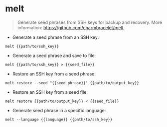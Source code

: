 # melt

> Generate seed phrases from SSH keys for backup and recovery.
> More information: <https://github.com/charmbracelet/melt>.

- Generate a seed phrase from an SSH key:

`melt {{path/to/ssh_key}}`

- Generate a seed phrase and save to file:

`melt {{path/to/ssh_key}} > {{seed_file}}`

- Restore an SSH key from a seed phrase:

`melt restore --seed "{{seed_phrase}}" {{path/to/output_key}}`

- Restore an SSH key from a seed file:

`melt restore {{path/to/output_key}} < {{seed_file}}`

- Generate seed phrase in a specific language:

`melt --language {{language}} {{path/to/ssh_key}}`
